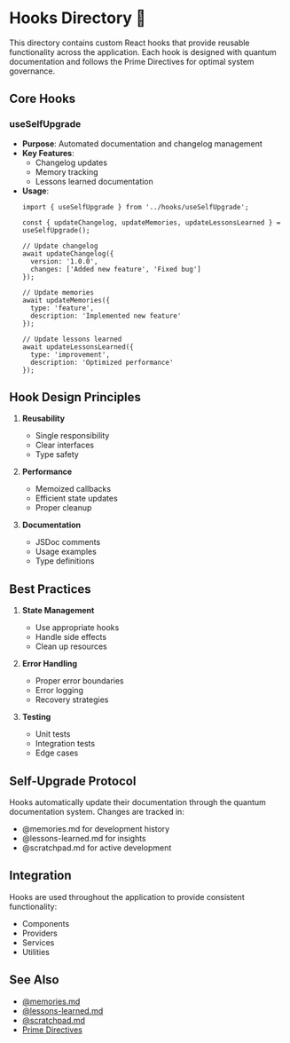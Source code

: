 # Hooks Directory 🎣

This directory contains custom React hooks that provide reusable functionality across the application. Each hook is designed with quantum documentation and follows the Prime Directives for optimal system governance.

## Core Hooks

### useSelfUpgrade
- **Purpose**: Automated documentation and changelog management
- **Key Features**:
  - Changelog updates
  - Memory tracking
  - Lessons learned documentation
- **Usage**:
  ```tsx
  import { useSelfUpgrade } from '../hooks/useSelfUpgrade';
  
  const { updateChangelog, updateMemories, updateLessonsLearned } = useSelfUpgrade();
  
  // Update changelog
  await updateChangelog({
    version: '1.0.0',
    changes: ['Added new feature', 'Fixed bug']
  });
  
  // Update memories
  await updateMemories({
    type: 'feature',
    description: 'Implemented new feature'
  });
  
  // Update lessons learned
  await updateLessonsLearned({
    type: 'improvement',
    description: 'Optimized performance'
  });
  ```

## Hook Design Principles

1. **Reusability**
   - Single responsibility
   - Clear interfaces
   - Type safety

2. **Performance**
   - Memoized callbacks
   - Efficient state updates
   - Proper cleanup

3. **Documentation**
   - JSDoc comments
   - Usage examples
   - Type definitions

## Best Practices

1. **State Management**
   - Use appropriate hooks
   - Handle side effects
   - Clean up resources

2. **Error Handling**
   - Proper error boundaries
   - Error logging
   - Recovery strategies

3. **Testing**
   - Unit tests
   - Integration tests
   - Edge cases

## Self-Upgrade Protocol

Hooks automatically update their documentation through the quantum documentation system. Changes are tracked in:
- @memories.md for development history
- @lessons-learned.md for insights
- @scratchpad.md for active development

## Integration

Hooks are used throughout the application to provide consistent functionality:
- Components
- Providers
- Services
- Utilities

## See Also
- [@memories.md](../../.cursor/memories.md)
- [@lessons-learned.md](../../.cursor/lessons-learned.md)
- [@scratchpad.md](../../.cursor/scratchpad.md)
- [Prime Directives](../../docs/PRIME_DIRECTIVES.md) 